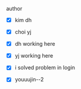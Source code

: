 author
- [x] kim dh
- [x] choi yj
- [x] dh working here
- [x] yj working here
- [x] i solved problem in login
- [x] youuujin--2

